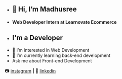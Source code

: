 - ## 👋 Hi, I’m Madhusree
- #### Web Developer Intern at Learnovate Ecommerce
- ## I'm a Developer
- 👀 I’m interested in Web Development
- 🌱 I’m currently learning back-end development
- Ask me about Front-end Development

📷 [instagram][instagram] **|** 
👔 [linkedin][linkedin]

[instagram]: https://instagram.com/madhusree.m.p
[linkedin]: https://linkedin.com/in/madhusreemp

